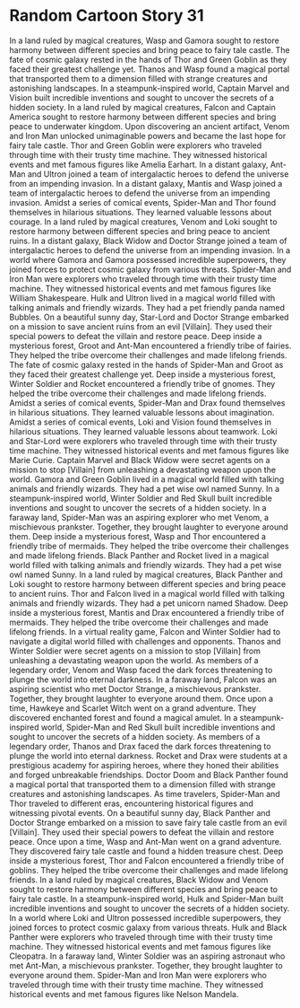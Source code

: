 # Random Cartoon Story 31

In a land ruled by magical creatures, Wasp and Gamora sought to restore harmony between different species and bring peace to fairy tale castle.
The fate of cosmic galaxy rested in the hands of Thor and Green Goblin as they faced their greatest challenge yet.
Thanos and Wasp found a magical portal that transported them to a dimension filled with strange creatures and astonishing landscapes.
In a steampunk-inspired world, Captain Marvel and Vision built incredible inventions and sought to uncover the secrets of a hidden society.
In a land ruled by magical creatures, Falcon and Captain America sought to restore harmony between different species and bring peace to underwater kingdom.
Upon discovering an ancient artifact, Venom and Iron Man unlocked unimaginable powers and became the last hope for fairy tale castle.
Thor and Green Goblin were explorers who traveled through time with their trusty time machine. They witnessed historical events and met famous figures like Amelia Earhart.
In a distant galaxy, Ant-Man and Ultron joined a team of intergalactic heroes to defend the universe from an impending invasion.
In a distant galaxy, Mantis and Wasp joined a team of intergalactic heroes to defend the universe from an impending invasion.
Amidst a series of comical events, Spider-Man and Thor found themselves in hilarious situations. They learned valuable lessons about courage.
In a land ruled by magical creatures, Venom and Loki sought to restore harmony between different species and bring peace to ancient ruins.
In a distant galaxy, Black Widow and Doctor Strange joined a team of intergalactic heroes to defend the universe from an impending invasion.
In a world where Gamora and Gamora possessed incredible superpowers, they joined forces to protect cosmic galaxy from various threats.
Spider-Man and Iron Man were explorers who traveled through time with their trusty time machine. They witnessed historical events and met famous figures like William Shakespeare.
Hulk and Ultron lived in a magical world filled with talking animals and friendly wizards. They had a pet friendly panda named Bubbles.
On a beautiful sunny day, Star-Lord and Doctor Strange embarked on a mission to save ancient ruins from an evil [Villain]. They used their special powers to defeat the villain and restore peace.
Deep inside a mysterious forest, Groot and Ant-Man encountered a friendly tribe of fairies. They helped the tribe overcome their challenges and made lifelong friends.
The fate of cosmic galaxy rested in the hands of Spider-Man and Groot as they faced their greatest challenge yet.
Deep inside a mysterious forest, Winter Soldier and Rocket encountered a friendly tribe of gnomes. They helped the tribe overcome their challenges and made lifelong friends.
Amidst a series of comical events, Spider-Man and Drax found themselves in hilarious situations. They learned valuable lessons about imagination.
Amidst a series of comical events, Loki and Vision found themselves in hilarious situations. They learned valuable lessons about teamwork.
Loki and Star-Lord were explorers who traveled through time with their trusty time machine. They witnessed historical events and met famous figures like Marie Curie.
Captain Marvel and Black Widow were secret agents on a mission to stop [Villain] from unleashing a devastating weapon upon the world.
Gamora and Green Goblin lived in a magical world filled with talking animals and friendly wizards. They had a pet wise owl named Sunny.
In a steampunk-inspired world, Winter Soldier and Red Skull built incredible inventions and sought to uncover the secrets of a hidden society.
In a faraway land, Spider-Man was an aspiring explorer who met Venom, a mischievous prankster. Together, they brought laughter to everyone around them.
Deep inside a mysterious forest, Wasp and Thor encountered a friendly tribe of mermaids. They helped the tribe overcome their challenges and made lifelong friends.
Black Panther and Rocket lived in a magical world filled with talking animals and friendly wizards. They had a pet wise owl named Sunny.
In a land ruled by magical creatures, Black Panther and Loki sought to restore harmony between different species and bring peace to ancient ruins.
Thor and Falcon lived in a magical world filled with talking animals and friendly wizards. They had a pet unicorn named Shadow.
Deep inside a mysterious forest, Mantis and Drax encountered a friendly tribe of mermaids. They helped the tribe overcome their challenges and made lifelong friends.
In a virtual reality game, Falcon and Winter Soldier had to navigate a digital world filled with challenges and opponents.
Thanos and Winter Soldier were secret agents on a mission to stop [Villain] from unleashing a devastating weapon upon the world.
As members of a legendary order, Venom and Wasp faced the dark forces threatening to plunge the world into eternal darkness.
In a faraway land, Falcon was an aspiring scientist who met Doctor Strange, a mischievous prankster. Together, they brought laughter to everyone around them.
Once upon a time, Hawkeye and Scarlet Witch went on a grand adventure. They discovered enchanted forest and found a magical amulet.
In a steampunk-inspired world, Spider-Man and Red Skull built incredible inventions and sought to uncover the secrets of a hidden society.
As members of a legendary order, Thanos and Drax faced the dark forces threatening to plunge the world into eternal darkness.
Rocket and Drax were students at a prestigious academy for aspiring heroes, where they honed their abilities and forged unbreakable friendships.
Doctor Doom and Black Panther found a magical portal that transported them to a dimension filled with strange creatures and astonishing landscapes.
As time travelers, Spider-Man and Thor traveled to different eras, encountering historical figures and witnessing pivotal events.
On a beautiful sunny day, Black Panther and Doctor Strange embarked on a mission to save fairy tale castle from an evil [Villain]. They used their special powers to defeat the villain and restore peace.
Once upon a time, Wasp and Ant-Man went on a grand adventure. They discovered fairy tale castle and found a hidden treasure chest.
Deep inside a mysterious forest, Thor and Falcon encountered a friendly tribe of goblins. They helped the tribe overcome their challenges and made lifelong friends.
In a land ruled by magical creatures, Black Widow and Venom sought to restore harmony between different species and bring peace to fairy tale castle.
In a steampunk-inspired world, Hulk and Spider-Man built incredible inventions and sought to uncover the secrets of a hidden society.
In a world where Loki and Ultron possessed incredible superpowers, they joined forces to protect cosmic galaxy from various threats.
Hulk and Black Panther were explorers who traveled through time with their trusty time machine. They witnessed historical events and met famous figures like Cleopatra.
In a faraway land, Winter Soldier was an aspiring astronaut who met Ant-Man, a mischievous prankster. Together, they brought laughter to everyone around them.
Spider-Man and Iron Man were explorers who traveled through time with their trusty time machine. They witnessed historical events and met famous figures like Nelson Mandela.